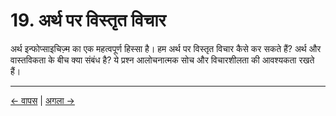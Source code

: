 # 19. अर्थ पर विस्तृत विचार

अर्थ इन्फोप्साइचिज़्म का एक महत्वपूर्ण हिस्सा है। हम अर्थ पर विस्तृत विचार कैसे कर सकते हैं? अर्थ और वास्तविकता के बीच क्या संबंध है? ये प्रश्न आलोचनात्मक सोच और विचारशीलता की आवश्यकता रखते हैं।

---
<div class="navigation-links">
<a href="../18_इन्फोप्साइचिज़्म_और_भाषा_दर्शन/" class="nav-link prev-link">← वापस</a> | <a href="../20_शब्दावली/" class="nav-link next-link">अगला →</a>
</div>
